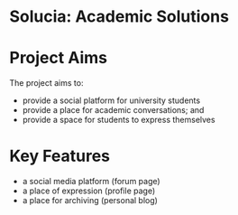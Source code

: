 # Solucia: Academic Solutions
# Project Aims
The project aims to:
- provide a social platform for university students
- provide a place for academic conversations; and
- provide a space for students to express themselves
# Key Features
- a social media platform (forum page)
- a place of expression (profile page)
- a place for archiving (personal blog)
